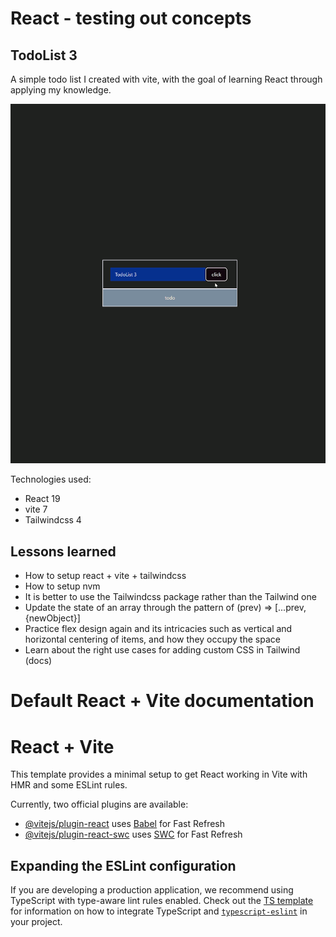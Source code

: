 
# React - testing out concepts

## TodoList 3

A simple todo list I created with vite, with the goal of learning React through applying my knowledge.

![demo.gif](screenshots/demo.gif)

Technologies used:
- React 19
- vite 7
- Tailwindcss 4

## Lessons learned

- How to setup react + vite + tailwindcss
- How to setup nvm
- It is better to use the Tailwindcss package rather than the Tailwind one
- Update the state of an array through the pattern of (prev) => [...prev, {newObject}]
- Practice flex design again and its intricacies such as vertical and horizontal centering of items, and how they occupy the space
- Learn about the right use cases for adding custom CSS in Tailwind (docs) 

# Default React + Vite documentation

# React + Vite

This template provides a minimal setup to get React working in Vite with HMR and some ESLint rules.

Currently, two official plugins are available:

- [@vitejs/plugin-react](https://github.com/vitejs/vite-plugin-react/blob/main/packages/plugin-react) uses [Babel](https://babeljs.io/) for Fast Refresh
- [@vitejs/plugin-react-swc](https://github.com/vitejs/vite-plugin-react/blob/main/packages/plugin-react-swc) uses [SWC](https://swc.rs/) for Fast Refresh

## Expanding the ESLint configuration

If you are developing a production application, we recommend using TypeScript with type-aware lint rules enabled. Check out the [TS template](https://github.com/vitejs/vite/tree/main/packages/create-vite/template-react-ts) for information on how to integrate TypeScript and [`typescript-eslint`](https://typescript-eslint.io) in your project.
